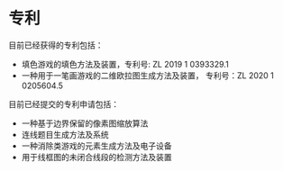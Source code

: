 # 专利
目前已经获得的专利包括：
- 填色游戏的填色方法及装置，专利号: ZL 2019 1 0393329.1
- 一种用于一笔画游戏的二维欧拉图生成方法及装置， 专利号：ZL 2020 1 0205604.5

目前已经提交的专利申请包括：
- 一种基于边界保留的像素图缩放算法
- 连线题目生成方法及系统
- 一种消除类游戏的元素生成方法及电子设备
- 用于线框图的未闭合线段的检测方法及装置


